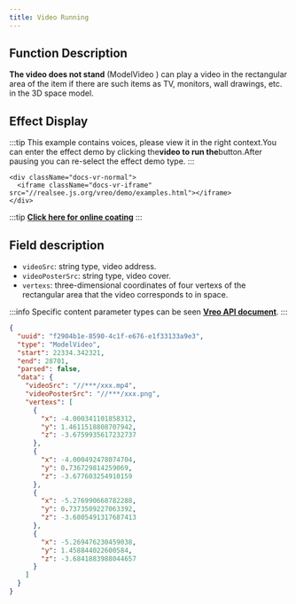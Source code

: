 ```yaml
---
title: Video Running
---
```


## Function Description
**The video does not stand** (ModelVideo ) can play a video in the rectangular area of the item if there are such items as TV, monitors, wall drawings, etc. in the 3D space model.

## Effect Display

:::tip
This example contains voices, please view it in the right context.You can enter the effect demo by clicking the**video to run the**button.After pausing you can re-select the effect demo type.
:::

```mdx-code-block
<div className="docs-vr-normal">
  <iframe className="docs-vr-iframe" src="//realsee.js.org/vreo/demo/examples.html"></iframe>
</div>
```

:::tip
**[Click here for online coating](https://codesandbox.io/s/vreo-forked-tyn7gd?file=/src/player.tsx)**
:::


## Field description
- `videoSrc`: string type, video address.
- `videoPosterSrc`: string type, video cover.
- `vertexs`: three-dimensional coordinates of four vertexs of the rectangular area that the video corresponds to in space.

:::info
Specific content parameter types can be seen [**Vreo API document**](https://realsee.js.org/vreo/modules/Player.html#ModelVideoData).
:::

```json title="视频投放类型数据样例"
{
  "uuid": "f2904b1e-8590-4c1f-e676-e1f33133a9e3",
  "type": "ModelVideo",
  "start": 22334.342321,
  "end": 28701,
  "parsed": false,
  "data": {
    "videoSrc": "//***/xxx.mp4",
    "videoPosterSrc": "//***/xxx.png",
    "vertexs": [
      {
        "x": -4.000341101858312,
        "y": 1.4611518808707942,
        "z": -3.6759935617232737
      },
      {
        "x": -4.000492478074704,
        "y": 0.736729814259069,
        "z": -3.677603254910159
      },
      {
        "x": -5.276990668782288,
        "y": 0.7373509227063392,
        "z": -3.6805491317687413
      },
      {
        "x": -5.269476230459038,
        "y": 1.458844022600584,
        "z": -3.6841883988044657
      }
    ]
  }
}
```
